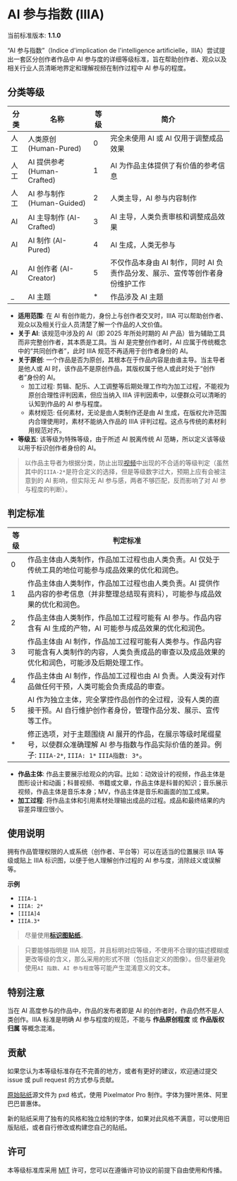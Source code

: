 # AI 参与指数 (IIIA)

当前标准版本: **1.1.0**

“AI 参与指数”（Indice d'implication de l'intelligence artificielle，IIIA）尝试提出一套区分创作者作品中 AI 参与度的详细等级标准，旨在帮助创作者、观众以及相关行业人员清晰地界定和理解视频在制作过程中 AI 参与的程度。

## 分类等级

| 分类 | 名称                        | **等级** | 简介                                                                         |
| ---- | --------------------------- | -------- | ---------------------------------------------------------------------------- |
| 人工 | 人类原创 (Human-Pured)      | 0        | 完全未使用 AI 或 AI 仅用于调整成品效果                                       |
| 人工 | AI 提供参考 (Human-Crafted) | 1        | AI 为作品主体提供了有价值的参考信息                                          |
| 人工 | AI 参与制作 (Human-Guided)  | 2        | 人类主导，AI 参与内容制作                                                    |
| AI   | AI 主导制作 (AI-Crafted)    | 3        | AI 主导，人类负责审核和调整成品效果                                          |
| AI   | AI 制作 (AI-Pured)          | 4        | AI 生成，人类无参与                                                          |
| AI   | AI 创作者 (AI-Creator)      | 5        | 不仅作品本身由 AI 制作，同时 AI 负责作品分发、展示、宣传等创作者身份维护工作 |
| \_   | AI 主题                     | \*       | 作品涉及 AI 主题                                                             |

- **适用范围**: 在 AI 有创作能力，身份上与创作者交叉时，IIIA 可以帮助创作者、观众以及相关行业人员清楚了解一个作品的人文价值。
- **关于 AI**: 该规范中涉及的 AI（即 2025 年所处时期的 AI 产品）皆为辅助工具而非完整创作者，其本质是工具。当 AI 是完整创作者时，AI 应属于传统概念中的“共同创作者”，此时 IIIA 规范不再适用于创作者身份的 AI。
- **关于原创**: 一个作品是否为原创，其根本在于作品内容是由谁主导。当主导者是他人或 AI 时，该作品不是原创作品，其版权属于他人或此时处于“创作者”身份的 AI。
  - 加工过程: 剪辑、配乐、人工调整等后期处理工作均为加工过程，不能视为原创合理性评判因素，但应当纳入 IIIA 评判因素中，以便群众可以清晰的认知到作品的 AI 参与程度。
  - 素材规范: 任何素材，无论是由人类制作还是由 AI 生成，在版权允许范围内合理使用时，素材不能纳入作品的 IIIA 评判过程。这点与传统的素材利用规范对齐。
- **等级五**: 该等级为特殊等级，由于所述 AI 脱离传统 AI 范畴，所以定义该等级以用于标识创作者身份的 AI。

> 以作品主导者为根据分类，防止出现[视频](https://www.bilibili.com/video/BV1xmTQzoEFP)中出现的不合适的等级判定（虽然其中的`IIIA-2*`是符合定义的选择，但是等级数字过大，预期上应有会被注意到的 AI 影响，但实际无 AI 参与感，两者不够匹配，反而影响了对 AI 参与程度的判断）。

## 判定标准

| **等级** | 判定标准                                                                                                                                                   |
| -------- | ---------------------------------------------------------------------------------------------------------------------------------------------------------- |
| 0        | 作品主体由人类制作，作品加工过程也由人类负责。AI 仅处于传统工具的地位可能参与成品效果的优化和润色。                                                        |
| 1        | 作品主体由人类制作，作品加工过程也由人类负责。AI 提供作品内容的参考信息（并非整理总结现有资料），可能参与成品效果的优化和润色。                            |
| 2        | 作品主体由人类制作，作品加工过程可能有 AI 参与。作品内容含有 AI 生成的产物，AI 可能参与成品效果的优化和润色。                                              |
| 3        | 作品主体由 AI 制作，作品加工过程可能有人类参与。作品内容可能含有人类制作的内容，人类负责成品的审查以及成品效果的优化和润色，可能涉及后期处理工作。         |
| 4        | 作品主体由 AI 制作，作品加工过程也由 AI 负责。人类没有对作品做任何干预，人类可能会负责成品的审查。                                                         |
| 5        | AI 作为独立主体，完全掌控作品创作的全过程，没有人类的直接干预。AI 自行维护创作者身份，管理作品分发、展示、宣传等工作。                                     |
| \*       | 修正选项，对于主题围绕 AI 展开的作品，在展示等级时尾缀星号，以使群众准确理解 AI 参与指数与作品实际价值的差异。例子: `IIIA-2*`, `IIIA: 1*` `IIIA指数: 3*`。 |

- **作品主体**: 作品主要展示给观众的内容。比如：动效设计的视频，作品主体是图形设计和动画；科普视频、书籍或文章，作品主体是科普的知识；音乐展示视频，作品主体是音乐本身；MV，作品主体是音乐和画面的加工成果。
- **加工过程**: 将作品主体和引用素材处理输出成品的过程。成品和最终结果的内容差异理应很小。

## 使用说明

拥有作品管理权限的人或系统（创作者、平台等）可以在适当的位置展示 IIIA 等级或贴上 IIIA 标识图，以便于他人理解创作过程的 AI 参与度，消除歧义或误解等。

**示例**

- `IIIA-1`
- `IIIA: 2*`
- `[IIIA]4`
- `IIIA.3*`

> 尽量使用[**标识图贴纸**](stickers)。

> 只要能够指明是 IIIA 规范，并且标明对应等级，不使用不合理的描述模糊或更改等级的含义，那么采用的形式不限（包括自定义的图像）。但尽量避免使用`AI 指数`、`AI 参与程度`等可能产生混淆意义的文本。

## 特别注意

当在 AI 高度参与的作品中，作品的发布者即是 AI 的创作者时，作品仍然不是人类创作。IIIA 标准是明确 AI 参与程度的规范，不能与 **作品原创程度** 或 **作品版权归属** 等概念混淆。

## 贡献

如果您认为本等级标准存在不完善的地方，或者有更好的建议，欢迎通过提交 issue 或 pull request 的方式参与贡献。

[原始贴纸](贴纸)源文件为 pxd 格式，使用 Pixelmator Pro 制作。字体为狸叶黑体、阿里巴巴普惠体。

新的贴纸采用了独有的风格和独立绘制的字体，如果对此风格不满意，可以使用旧版贴纸，或者自行修改或构建您自己的贴纸。

## 许可

本等级标准库采用 [MIT](LICENSE) 许可，您可以在遵循许可协议的前提下自由使用和传播。
